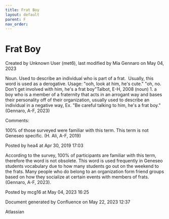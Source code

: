 ```yaml
---
title: Frat Boy
layout: default
parent: F
nav_order:
---
```


# Frat Boy

Created by  Unknown User (met6), last modified by  Mia Gennaro on May 04, 2023

Noun. Used to describe an individual who is part of a frat.  Usually, this word is used as a derogative. Usage: &quot;ooh, look at him, he's cute.&quot; &quot;oh, no.  Don't get involved with him, he's a frat boy&quot;Talbot, E-H, 2008 (noun) 1. a boy who is a member of a fraternity that acts in an arrogant way and bases their personality off of their organization, usually used to describe an individual in a negative way, Ex. &quot;Be careful talking to him, he's a frat boy.&quot; (Gennaro, A-F, 2023)

Comments:

100% of those surveyed were familiar with this term. This term is not Geneseo specific. (H. Ali, A-F, 2019)

Posted by hea4 at Apr 30, 2019 17:03

According to the survey, 100% of participants are familiar with this term, therefore the word is not obsolete. This word is used frequently in Geneseo students vocabulary due to how many students go out on the weekend to the frats. Many people who do belong to an organization form friend groups based on how they socialize at certain events with members of frats. (Gennaro, A-F, 2023). 

Posted by mcg16 at May 04, 2023 16:25

Document generated by Confluence on May 22, 2023 12:37

Atlassian
